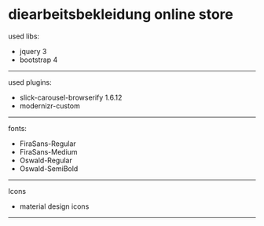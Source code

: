 # diearbeitsbekleidung online store

used libs:
* jquery 3
* bootstrap 4
---
used plugins:
* slick-carousel-browserify 1.6.12
* modernizr-custom
---
fonts:
* FiraSans-Regular
* FiraSans-Medium
* Oswald-Regular
* Oswald-SemiBold
---
Icons
* material design icons
---